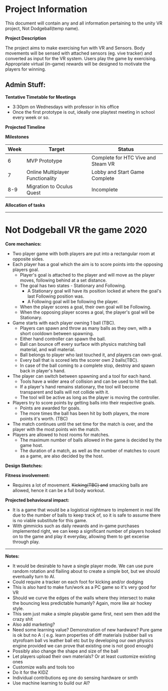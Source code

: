 # Project Information
This document will contain any and all information pertaining to the unity VR project, Not Dodgeball(temp name).

**Project Description**

The project aims to make exercising fun with VR and Sensors. Body movements will be sensed with attached sensors (eg. vive tracker) and converted as input for the VR system. Users play the game by exercising. Appropriate virtual (in-game) rewards will be designed to motivate the players for winning.

## Admin Stuff:
**Tentative Timetable for Meetings**
- 3:30pm on Wednesdays with professor in his office
- Once the first prototype is out, ideally one playtest meeting in school every week or so.

**Projected Timeline**

**Milestones**

| Week  | Target                            | Status                                |
| ----- | --------------------------------- | ------------------------------------- |
| 6     | MVP Prototype                     | Complete for HTC Vive and Steam VR    |
| 7     | Online Multiplayer Functionality  | Lobby and Start Game Complete         |
| 8-9   | Migration to Oculus Quest         | Incomplete                            |


**Allocation of tasks**

---

# Not Dodgeball VR the game 2020

**Core mechanics:**
- Two player game with both players are put into a rectangular room at opposite sides.
- Each player has a goal which the aim is to score points into the opposing players goal.
    - Player's goal is attached to the player and will move as the player moves, following behind at a set distance.
    - The goal has two states - Stationary and Following.
        - A Stationary goal will have its position locked at where the goal's last Following position was.
        - A Following goal will be following the player.
    - When the player scores a goal, their own goal will be Following.
    - When the opposing player scores a goal, the player's goal will be Stationary.
- Game starts with each player owning 1 ball (TBC).
    - Players can spawn and throw as many balls as they own, with a short cooldown between spawning.
    - Either hand controller can spawn the ball.
    - Ball can bounce off every surface with physics matching ball material, and wall material.
    - Ball belongs to player who last touched it, and players can own-goal.
    - Every ball that is scored lets the scorer own 2 balls(TBC).
    - In case of the ball coming to a complete stop, destroy and spawn back in player's hand.
- The player can switch between spawning and a tool for each hand.
    - Tools have a wider area of collision and can be used to hit the ball.
    - If a player's hand remains stationary, the tool will become transparent and balls will not collide with it.
    - The tool will be active as long as the player is moving the controller.
- Players try to score points by getting balls into their respective goals.
    - Points are awarded for goals.
    - The more times the ball has been hit by both players, the more points it's worth. (TBC)
- The match continues until the set time for the match is over, and the player with the most points win the match.
- Players are allowed to host rooms for matches.
    - The maximum number of balls allowed in the game is decided by the game host.
    - The duration of a match, as well as the number of matches to count as a game, are also decided by the host.

**Design Sketches:**


**Fitness involvement:**
- Requires a lot of movement. ~~Kicking(TBC) and~~ smacking balls are allowed, hence it can be a full body workout.

**Projected behavioural impact:**
- It is a game that would be a logistical nightmare to implement in real life due to the number of balls to keep track of, so it is safe to assume there is no viable substitute for this game.
- With gimmicks such as daily rewards and in-game purchases implemented right, we can keep a significant number of players hooked on to the game and play it everyday, allowing them to get excerise through play.

---

**Notes:**

- It would be desirable to have a single player mode. We can use pure random rotation and flailing about to create a simple bot, but we should eventually turn to AI.
- Could require a tracker on each foot for kicking and/or dodging
- This is also hard to make fun/work as a PC game so it&#39;s very good for VR
- Should we curve the edges of the walls where they intersect to make the bouncing less predictable humanly? Again, more like air hockey style.
- This sem just make a simple playable game first, next sem then add the crazy shit
- Also add marketing?
- Need some learning value? Demonstration of new hardware? Pure game is ok but no A :( e.g. learn properties of diff materials (rubber ball vs styrofoam ball vs leather ball etc but by developing our own physics engine provided we can prove that existing one is not good enough)
- Possibly also change the shape and size of the ball
- Let players upload their own materials? Or at least customize existing ones
- Customize walls and tools too
- Do it for the KIDZ
- Individual contributions eg one do sensing hardware or smth
- Use machine learning to build our AI?
